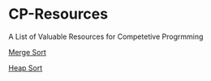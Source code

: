 # CP-Resources
A List of Valuable Resources for Competetive Progrmming

[Merge Sort](https://www.hackerearth.com/practice/algorithms/sorting/merge-sort/tutorial/)

[Heap Sort](https://www.programiz.com/dsa/heap-sort)
